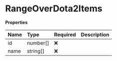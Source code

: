 # RangeOverDota2Items

**Properties**

| Name | Type     | Required | Description |
| :--- | :------- | :------- | :---------- |
| id   | number[] | ❌       |             |
| name | string[] | ❌       |             |

<!-- This file was generated by liblab | https://liblab.com/ -->
